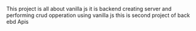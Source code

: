 This project is all about vanilla js
it is backend creating server and performing crud opperation using vanilla js
this is second project of back ebd Apis
